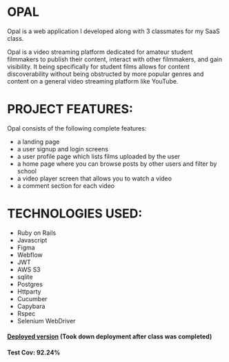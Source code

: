 # OPAL

Opal is a web application I developed along with 3 classmates for my SaaS class. 

Opal is a video streaming platform dedicated for amateur student filmmakers to publish their content, interact with other filmmakers, and gain visibility. It being specifically for student films allows for content discoverability without being obstructed by more popular genres and content on a general video streaming platform like YouTube.


# PROJECT FEATURES:
Opal consists of the following complete features: 
- a landing page
- a user signup and login screens
- a user profile page which lists films uploaded by the user
- a home page where you can browse posts by other users and filter by school
- a video player screen that allows you to watch a video 
- a comment section for each video


# TECHNOLOGIES USED:
- Ruby on Rails
- Javascript
- Figma
- Webflow
- JWT
- AWS S3
- sqlite
- Postgres
- Httparty
- Cucumber
- Capybara
- Rspec
- Selenium WebDriver


#### [Deployed version](https://rocky-inlet-94258-676c28639eb3.herokuapp.com/) (Took down deployment after class was completed)
#### Test Cov: 92.24%
